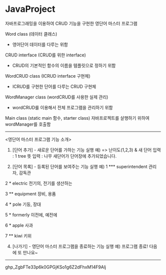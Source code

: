 # JavaProject
자바프로그래밍을 이용하여 CRUD 기능을 구현한 영단어 마스터 프로그램

Word class (데이터 클래스)
- 영어단어 데이터를 다루는 위함
  
CRUD interface (CRUD를 위한 interface)
- CRUD의 기본적인 함수의 이름을 템플릿으로 정하기 위함

WordCRUD class (ICRUD interface 구현체)
- ICRUD를 구현한 단어를 다루는 CRUD 구현체

WordManager class (wordCRUD를 사용한 실제 관리)
- wordCRUD룰 이용해서 전체 프로그램을 관리하기 위함
  
Main class (static main 함수, starter class) 
  자바프로젝트를 살행하기 위하여 wordManager를 호출함
  
-----------------------------------
<영단어 마스터 프로그램 기능 소개> 
1. [단어 추가] - 새로운 단어를 가하는 기능 
실행 예) 
=> 난이도(1,2,3) & 새 단어 입력 : 1 tree 
뜻 입력 : 나무 
새단어가 단어장에 추가되었습니다.

2. [단어 목록] - 등록된 단어를 보여주는 기능
실행 예) 
1 *** superintendent  관리자, 감독관
   
2 *         electric  전기의, 전기를 생산하는 

3 **       equipment  장비, 용품

4 *             pole  기둥, 장대 

5 *         formerly  이전에, 예전에 

6 *            apple  사과 

7 **            kiwi  키위 


4. [나가기] - 영단어 마스터 프로그램을 종료하는 기능 
실행 예) 
프로그램 종료! 다음에 또 만나요~ 
----------------------------------- 
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
 
